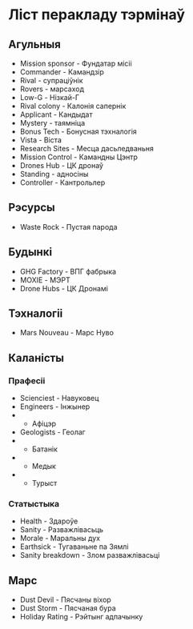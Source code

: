 # Ліст перакладу тэрмінаў

## Агульныя
- Mission sponsor - Фундатар місіі
- Commander - Камандзір
- Rival - супраціўнік
- Rovers - марсаход
- Low-G - Нізкай-Г
- Rival colony - Калонія сапернік
- Applicant - Кандыдат
- Mystery - таямніца
- Bonus Tech - Бонусная тэхналогія
- Vista - Віста
- Research Sites - Месца дасьледваньня
- Mission Control - Камандны Цэнтр
- Drones Hub - ЦК дронаў
- Standing - адносіны
- Controller - Кантрольлер

## Рэсурсы
- Waste Rock - Пустая парода

## Будынкі
- GHG Factory - ВПГ фабрыка
- MOXIE - МЭРТ
- Drone Hubs - ЦК Дронамі

## Тэхналогіі
- Mars Nouveau - Марс Нуво

## Каланісты

### Прафесіі
- Scienciest - Навуковец
- Engineers - Інжынер
-  - Афіцэр
- Geologists - Геолаг
-  - Батанік
-  - Медык
-  - Турыст

### Статыстыка
- Health - Здароўе
- Sanity - Разважлівасьць
- Morale - Маральны дух
- Earthsick - Тугаваньне па Зямлі
- Sanity breakdown - Злом разважлівасьці

## Марс
- Dust Devil - Пясчаны віхор
- Dust Storm - Пясчаная бура
- Holiday Rating - Рэйтынг адпачынку

